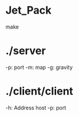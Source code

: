 # Jet_Pack

make

# ./server

-p: port
-m: map
-g: gravity

# ./client/client

-h: Address host
-p: port
